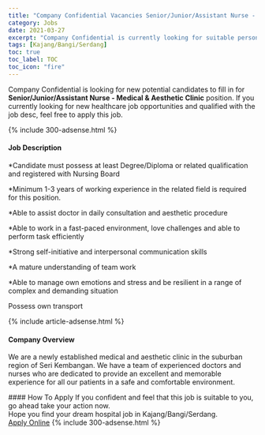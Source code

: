 ```yaml
---
title: "Company Confidential Vacancies Senior/Junior/Assistant Nurse - Medical & Aesthetic Clinic" 
category: Jobs 
date: 2021-03-27 
excerpt: "Company Confidential is currently looking for suitable person to fill in the Senior/Junior/Assistant Nurse - Medical & Aesthetic Clinic which positioned at Kajang/Bangi/Serdang" 
tags: [Kajang/Bangi/Serdang] 
toc: true 
toc_label: TOC 
toc_icon: "fire" 
--- 
```


<p>Company Confidential is looking for new potential candidates to fill in for <b>Senior/Junior/Assistant Nurse - Medical & Aesthetic Clinic</b> position. If you currently looking for new healthcare job opportunities and qualified with the job desc, feel free to apply this job.
</p>{% include 300-adsense.html %} 
<div><div><h4>Job Description</h4></div><div><div><span><div><p>*Candidate must possess at least Degree/Diploma or related qualification and registered with Nursing Board</p><p>*Minimum 1-3 years of working experience in the related field is required for this position.</p><p>*Able to assist doctor in daily consultation and aesthetic procedure</p><p>*Able to work in a fast-paced environment, love challenges and able to perform task efficiently</p><p>*Strong self-initiative and interpersonal communication skills</p><p>*A mature understanding of team work</p><p>*Able to manage own emotions and stress and be resilient in a range of complex and demanding situation</p><p>Possess own transport</p></div></span></div></div></div> 
{% include article-adsense.html %} 
<div><div><h4>Company Overview</h4></div><div><div><span><div><p>We are a newly established medical and aesthetic clinic in the suburban region of Seri Kembangan. We have a team of experienced doctors and nurses who are dedicated to provide an excellent and memorable experience for all our patients in a safe and comfortable environment.</p></div></span></div></div></div> 
#### How To Apply 
If you confident and feel that this job is suitable to you, go ahead take your action now. <br/> 
Hope you find your dream hospital job in Kajang/Bangi/Serdang. <br/> 
<a href="https://www.jobstreet.com.my/en/job/senior-junior-assistant-nurse-medical-aesthetic-clinic-4504326?jobId=jobstreet-my-job-4504326" class="btn btn--warning" target="_blank" rel="nofollow noopenner">Apply Online</a> 
{% include 300-adsense.html %} 